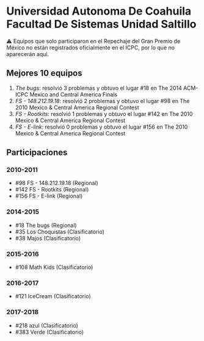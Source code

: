 # Universidad Autonoma De Coahuila Facultad De Sistemas Unidad Saltillo

:warning: Equipos que solo participaron en el Repechaje del Gran Premio de México no están registrados oficialmente en el ICPC, por lo que no aparecerán aquí.

## Mejores 10 equipos

1. _The bugs_: resolvió 3 problemas y obtuvo el lugar #18 en The 2014 ACM-ICPC Mexico and Central America Finals
1. _FS - 148.212.19.18_: resolvió 2 problemas y obtuvo el lugar #98 en The 2010 Mexico & Central America Regional Contest
1. _FS - Rootkits_: resolvió 1 problemas y obtuvo el lugar #142 en The 2010 Mexico & Central America Regional Contest
1. _FS - E-link_: resolvió 0 problemas y obtuvo el lugar #156 en The 2010 Mexico & Central America Regional Contest

## Participaciones

### 2010-2011

- #98 FS - 148.212.19.18 (Regional)
- #142 FS - Rootkits (Regional)
- #156 FS - E-link (Regional)

### 2014-2015

- #18 The bugs (Regional)
- #35 Los Choquistas (Clasificatorio)
- #38 Majos (Clasificatorio)

### 2015-2016

- #108 Math Kids (Clasificatorio)

### 2016-2017

- #121 IceCream (Clasificatorio)

### 2017-2018

- #218 azul (Clasificatorio)
- #383 Verde (Clasificatorio)



